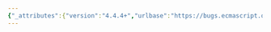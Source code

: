 ```yaml
---
{"_attributes":{"version":"4.4.4+","urlbase":"https://bugs.ecmascript.org/","maintainer":"dherman@mozilla.com"},"bug":{"bug_id":1650,"creation_ts":"2013-07-31 02:28:00 -0700","short_desc":"15.1.3.2: Missing method name \"decodeURIComponent\"","delta_ts":"2013-08-23 08:22:59 -0700","product":"Draft for 6th Edition","component":"editorial issue","version":"Rev 16: July 15, 2013 Draft","rep_platform":"All","op_sys":"All","bug_status":"RESOLVED","resolution":"FIXED","priority":"Normal","bug_severity":"normal","everconfirmed":true,"reporter":{"uid":"andrebargull","name":"André Bargull"},"assigned_to":{"uid":"allen","name":"Allen Wirfs-Brock"},"long_desc":[{"commentid":4624,"comment_count":0,"who":{"uid":"andrebargull","name":"André Bargull"},"bug_when":"2013-07-31 02:28:40 -0700","thetext":"Change \"(encodedURIComponent)\" to \"decodeURIComponent(encodedURIComponent)\""},{"commentid":4710,"comment_count":1,"who":{"uid":"allen","name":"Allen Wirfs-Brock"},"bug_when":"2013-08-01 18:41:28 -0700","thetext":"fixed in rev17 editor's draft"},{"commentid":5125,"comment_count":2,"who":{"uid":"allen","name":"Allen Wirfs-Brock"},"bug_when":"2013-08-23 08:22:59 -0700","thetext":"fixed in rev17, August 23, 2013 draft"}]}}
---
```

